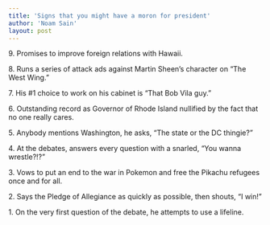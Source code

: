 ```yaml
---
title: 'Signs that you might have a moron for president'
author: 'Noam Sain'
layout: post
---
```


9\. Promises to improve foreign relations with Hawaii.

8\. Runs a series of attack ads against Martin Sheen’s character on “The West Wing.”

7\. His #1 choice to work on his cabinet is “That Bob Vila guy.”

6\. Outstanding record as Governor of Rhode Island nullified by the fact that no one really cares.

5\. Anybody mentions Washington, he asks, “The state or the DC thingie?”

4\. At the debates, answers every question with a snarled, “You wanna wrestle?!?”

3\. Vows to put an end to the war in Pokemon and free the Pikachu refugees once and for all.

2\. Says the Pledge of Allegiance as quickly as possible, then shouts, “I win!”

1\. On the very first question of the debate, he attempts to use a lifeline.